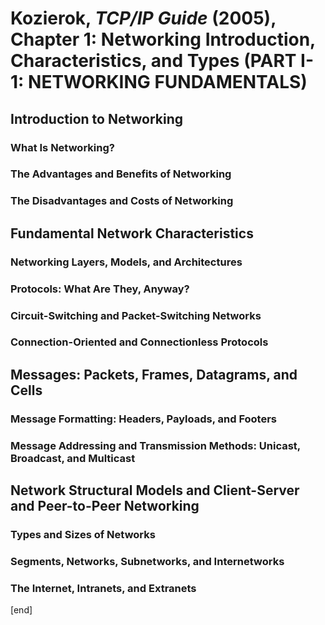 # Kozierok, _TCP/IP Guide_ (2005), Chapter 1: Networking Introduction, Characteristics, and Types (PART I-1: NETWORKING FUNDAMENTALS)


## Introduction to Networking

### What Is Networking?

### The Advantages and Benefits of Networking

### The Disadvantages and Costs of Networking


## Fundamental Network Characteristics

### Networking Layers, Models, and Architectures

### Protocols: What Are They, Anyway?

### Circuit-Switching and Packet-Switching Networks

### Connection-Oriented and Connectionless Protocols


## Messages: Packets, Frames, Datagrams, and Cells

### Message Formatting: Headers, Payloads, and Footers

### Message Addressing and Transmission Methods: Unicast, Broadcast, and Multicast


## Network Structural Models and Client-Server and Peer-to-Peer Networking

### Types and Sizes of Networks

### Segments, Networks, Subnetworks, and Internetworks

### The Internet, Intranets, and Extranets


[end]